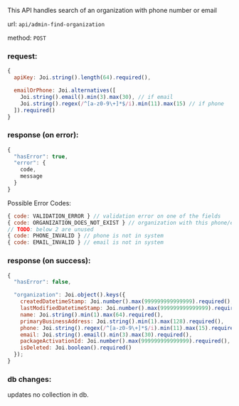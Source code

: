 This API handles search of an organization with phone number or email

url: `api/admin-find-organization`

method: `POST`

### request: 
```js
{
  apiKey: Joi.string().length(64).required(),

  emailOrPhone: Joi.alternatives([
    Joi.string().email().min(3).max(30), // if email
    Joi.string().regex(/^[a-z0-9\+]*$/i).min(11).max(15) // if phone
  ]).required()
}
```

### response (on error):
```js
{
  "hasError": true,
  "error": {
    code,
    message
  }
}
```

Possible Error Codes:
```js
{ code: VALIDATION_ERROR } // validation error on one of the fields
{ code: ORGANIZATION_DOES_NOT_EXIST } // organization with this phone/email does not exist
// TODO: below 2 are unused
{ code: PHONE_INVALID } // phone is not in system
{ code: EMAIL_INVALID } // email is not in system
```

### response (on success):
```js
{
  "hasError": false,

  "organization": Joi.object().keys({
    createdDatetimeStamp: Joi.number().max(999999999999999).required(),
    lastModifiedDatetimeStamp: Joi.number().max(999999999999999).required(),
    name: Joi.string().min(1).max(64).required(),
    primaryBusinessAddress: Joi.string().min(1).max(128).required(),
    phone: Joi.string().regex(/^[a-z0-9\+]*$/i).min(11).max(15).required(),
    email: Joi.string().email().min(3).max(30).required(),
    packageActivationId: Joi.number().max(999999999999999).required(),
    isDeleted: Joi.boolean().required()
  });
}
```

### db changes:
updates no collection in db.